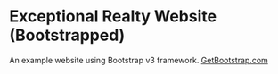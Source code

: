 # Exceptional Realty Website (Bootstrapped)

An example website using Bootstrap v3 framework.
[GetBootstrap.com](http://getbootstrap.com)